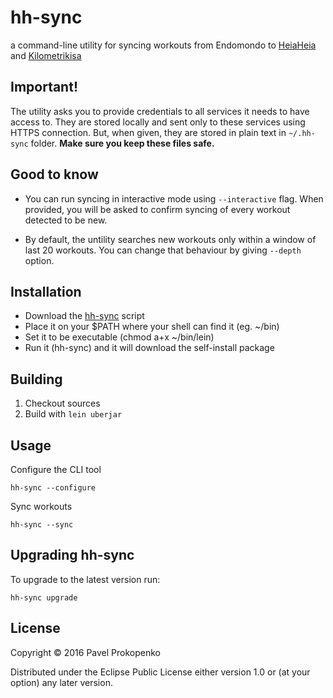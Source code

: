# hh-sync

a command-line utility for syncing workouts from Endomondo to [HeiaHeia](https://www.heiaheia.com) and [Kilometrikisa](https://www.kilometrikisa.fi)

## Important!

The utility asks you to provide credentials to all services it needs to have access to. They are stored locally and sent only to these services using HTTPS connection. But, when given, they are stored in plain text in `~/.hh-sync` folder. **Make sure you keep these files safe.**

## Good to know

 - You can run syncing in interactive mode using `--interactive` flag. When provided, you will be asked to confirm syncing of every workout detected to be new.

 - By default, the untility searches new workouts only within a window of last 20 workouts. You can change that behaviour by giving `--depth` option.

## Installation

 - Download the [hh-sync](https://github.com/propan/hh-sync/blob/stable/hh-sync) script
 - Place it on your $PATH where your shell can find it (eg. ~/bin)
 - Set it to be executable (chmod a+x ~/bin/lein)
 - Run it (hh-sync) and it will download the self-install package

## Building

1. Checkout sources
2. Build with ``lein uberjar``
    
## Usage

Configure the CLI tool

```lang=bash
hh-sync --configure
```

Sync workouts

```lang=bash
hh-sync --sync
```

## Upgrading hh-sync

To upgrade to the latest version run:

```lang=bash
hh-sync upgrade
```

## License

Copyright © 2016 Pavel Prokopenko

Distributed under the Eclipse Public License either version 1.0 or (at
your option) any later version.
